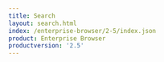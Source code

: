 ```yaml
---
title: Search
layout: search.html
index: /enterprise-browser/2-5/index.json
product: Enterprise Browser
productversion: '2.5'
---
```

